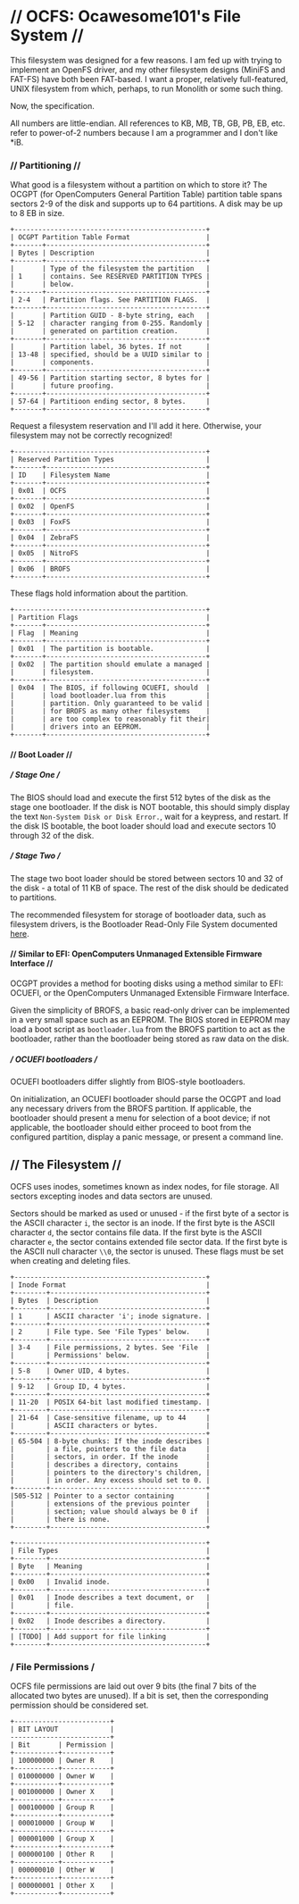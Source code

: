 # // OCFS: Ocawesome101's File System //

This filesystem was designed for a few reasons. I am fed up with trying to implement an OpenFS driver, and my other filesystem designs (MiniFS and FAT-FS) have both been FAT-based. I want a proper, relatively full-featured, UNIX filesystem from which, perhaps, to run Monolith or some such thing.

Now, the specification.

All numbers are little-endian. All references to KB, MB, TB, GB, PB, EB, etc. refer to power-of-2 numbers because I am a programmer and I don't like \*iB.

### // Partitioning //
What good is a filesystem without a partition on which to store it? The OCGPT (for OpenComputers General Partition Table) partition table spans sectors 2-9 of the disk and supports up to 64 partitions. A disk may be up to 8 EB in size.

```
+------------------------------------------------+
| OCGPT Partition Table Format                   |
+-------+----------------------------------------+
| Bytes | Description                            |
+-------+----------------------------------------+
|       | Type of the filesystem the partition   |
| 1     | contains. See RESERVED PARTITION TYPES |
|       | below.                                 |
+-------+----------------------------------------+
| 2-4   | Partition flags. See PARTITION FLAGS.  |
+-------+----------------------------------------+
|       | Partition GUID - 8-byte string, each   |
| 5-12  | character ranging from 0-255. Randomly |
|       | generated on partition creation.       |
+-------+----------------------------------------+
|       | Partition label, 36 bytes. If not      |
| 13-48 | specified, should be a UUID similar to |
|       | components.                            |
+-------+----------------------------------------+
| 49-56 | Partition starting sector, 8 bytes for |
|       | future proofing.                       |
+-------+----------------------------------------+
| 57-64 | Partitioon ending sector, 8 bytes.     |
+-------+----------------------------------------+
```

Request a filesystem reservation and I'll add it here. Otherwise, your filesystem may not be correctly recognized!
```
+------------------------------------------------+
| Reserved Partition Types                       |
+-------+----------------------------------------+
| ID    | Filesystem Name                        |
+-------+----------------------------------------+
| 0x01  | OCFS                                   |
+-------+----------------------------------------+
| 0x02  | OpenFS                                 |
+-------+----------------------------------------+
| 0x03  | FoxFS                                  |
+-------+----------------------------------------+
| 0x04  | ZebraFS                                |
+-------+----------------------------------------+
| 0x05  | NitroFS                                |
+-------+----------------------------------------+
| 0x06  | BROFS                                  |
+-------+----------------------------------------+
```

These flags hold information about the partition.
```
+------------------------------------------------+
| Partition Flags                                |
+-------+----------------------------------------+
| Flag  | Meaning                                |
+-------+----------------------------------------+
| 0x01  | The partition is bootable.             |
+-------+----------------------------------------+
| 0x02  | The partition should emulate a managed |
|       | filesystem.                            |
+-------+----------------------------------------+
| 0x04  | The BIOS, if following OCUEFI, should  |
|       | load bootloader.lua from this          |
|       | partition. Only guaranteed to be valid |
|       | for BROFS as many other filesystems    |
|       | are too complex to reasonably fit their|
|       | drivers into an EEPROM.                |
+-------+----------------------------------------+
```

#### // Boot Loader //

##### / Stage One /
The BIOS should load and execute the first 512 bytes of the disk as the stage one bootloader. If the disk is NOT bootable, this should simply display the text `Non-System Disk or Disk Error.`, wait for a keypress, and restart. If the disk IS bootable, the boot loader should load and execute sectors 10 through 32 of the disk.

##### / Stage Two /
The stage two boot loader should be stored between sectors 10 and 32 of the disk - a total of 11 KB of space. The rest of the disk should be dedicated to partitions.

The recommended filesystem for storage of bootloader data, such as filesystem drivers, is the Bootloader Read-Only File System documented [here](https://ocfs.github.io/brofs).

#### // Similar to EFI: OpenComputers Unmanaged Extensible Firmware Interface //
OCGPT provides a method for booting disks using a method similar to EFI: OCUEFI, or the OpenComputers Unmanaged Extensible Firmware Interface.

Given the simplicity of BROFS, a basic read-only driver can be implemented in a very small space such as an EEPROM. The BIOS stored in EEPROM may load a boot script as `bootloader.lua` from the BROFS partition to act as the bootloader, rather than the bootloader being stored as raw data on the disk.

##### / OCUEFI bootloaders /

OCUEFI bootloaders differ slightly from BIOS-style bootloaders.

On initialization, an OCUEFI bootloader should parse the OCGPT and load any necessary drivers from the BROFS partition. If applicable, the bootloader should present a menu for selection of a boot device; if not applicable, the bootloader should either proceed to boot from the configured partition, display a panic message, or present a command line.

## // The Filesystem //

OCFS uses inodes, sometimes known as index nodes, for file storage. All sectors excepting inodes and data sectors are unused.

Sectors should be marked as used or unused - if the first byte of a sector is the ASCII character `i`, the sector is an inode. If the first byte is the ASCII character `d`, the sector contains file data. If the first byte is the ASCII character `e`, the sector contains extended file sector data. If the first byte is the ASCII null character `\\0`, the sector is unused. These flags must be set when creating and deleting files.

```
+------------------------------------------------+
| Inode Format                                   |
+--------+---------------------------------------+
| Bytes  | Description                           |
+--------+---------------------------------------+
| 1      | ASCII character 'i'; inode signature. |
+--------+---------------------------------------+
| 2      | File type. See 'File Types' below.    |
+--------+---------------------------------------+
| 3-4    | File permissions, 2 bytes. See 'File  |
|        | Permissions' below.                   |
+--------+---------------------------------------+
| 5-8    | Owner UID, 4 bytes.                   |
+--------+---------------------------------------+
| 9-12   | Group ID, 4 bytes.                    |
+--------+---------------------------------------+
| 11-20  | POSIX 64-bit last modified timestamp. |
+--------+---------------------------------------+
| 21-64  | Case-sensitive filename, up to 44     |
|        | ASCII characters or bytes.            |
+--------+---------------------------------------+
| 65-504 | 8-byte chunks: If the inode describes |
|        | a file, pointers to the file data     |
|        | sectors, in order. If the inode       |
|        | describes a directory, contains       |
|        | pointers to the directory's children, |
|        | in order. Any excess should set to 0. |
+--------+---------------------------------------+
|505-512 | Pointer to a sector containing        |
|        | extensions of the previous pointer    |
|        | section; value should always be 0 if  |
|        | there is none.                        |
+--------+---------------------------------------+

+------------------------------------------------+
| File Types                                     |
+--------+---------------------------------------+
| Byte   | Meaning                               |
+--------+---------------------------------------+
| 0x00   | Invalid inode.                        |
+--------+---------------------------------------+
| 0x01   | Inode describes a text document, or   |
|        | file.                                 |
+--------+---------------------------------------+
| 0x02   | Inode describes a directory.          |
+--------+---------------------------------------+
| [TODO] | Add support for file linking          |
+--------+---------------------------------------+
```

### / File Permissions /

OCFS file permissions are laid out over 9 bits (the final 7 bits of the allocated two bytes are unused). If a bit is set, then the corresponding permission should be considered set.

```
+------------------------+
| BIT LAYOUT             |
-------------------------+
| Bit       | Permission |
+-----------+------------+
| 100000000 | Owner R    |
+-----------+------------+
| 010000000 | Owner W    |
+-----------+------------+
| 001000000 | Owner X    |
+-----------+------------+
| 000100000 | Group R    |
+-----------+------------+
| 000010000 | Group W    |
+-----------+------------+
| 000001000 | Group X    |
+-----------+------------+
| 000000100 | Other R    |
+-----------+------------+
| 000000010 | Other W    |
+-----------+------------+
| 000000001 | Other X    |
+-----------+------------+
```
